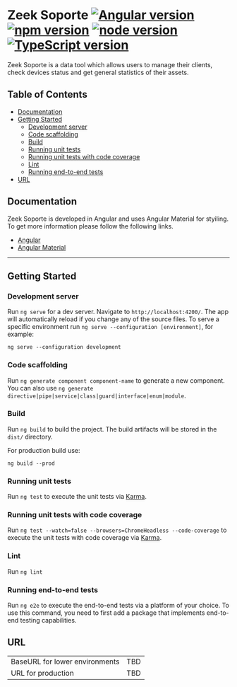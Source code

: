 # Zeek Soporte [![Angular version](https://img.shields.io/badge/Angular%20CLI-v13.3.9-brightgreen)](https://github.com/angular/angular-cli) [![npm version](https://img.shields.io/badge/npm-v8.11.0-brightgreen)](https://www.npmjs.com/package/npm/v/8.11.0) [![node version](https://img.shields.io/badge/node-v12.2.0-brightgreen)](https://nodejs.org/tr/blog/release/v16.15.1/) [![TypeScript version](https://img.shields.io/badge/TypeScript-v4.6.4-brightgreen)](https://www.npmjs.com/package/typescript/v/4.7.4) 

Zeek Soporte is a data tool which allows users to manage their clients, check devices status and get general statistics of their assets.

## Table of Contents
- [Documentation](#documentation)
- [Getting Started](#getting-started)
  * [Development server](#development-server)
  * [Code scaffolding](#code-scaffolding)
  * [Build](#build)
  * [Running unit tests](#running-unit-tests)
  * [Running unit tests with code coverage](#running-unit-tests-with-code-coverage)
  * [Lint](#lint)
  * [Running end-to-end tests](#running-end-to-end-tests)
- [URL](#url)

## Documentation
Zeek Soporte is developed in Angular and uses Angular Material for styiling. To get more information please follow the following links.
- [Angular](https://angular.io/docs)
- [Angular Material](https://material.angular.io/)

---
## Getting Started

### Development server

Run `ng serve` for a dev server. Navigate to `http://localhost:4200/`. The app will automatically reload if you change any of the source files. To serve a specific environment run `ng serve --configuration [environment]`, for example: 
```
ng serve --configuration development
```

### Code scaffolding

Run `ng generate component component-name` to generate a new component. You can also use `ng generate directive|pipe|service|class|guard|interface|enum|module`.

### Build

Run `ng build` to build the project. The build artifacts will be stored in the `dist/` directory. 

For production build use:
```
ng build --prod
```

### Running unit tests

Run `ng test` to execute the unit tests via [Karma](https://karma-runner.github.io).

### Running unit tests with code coverage
Run `ng test --watch=false --browsers=ChromeHeadless --code-coverage` to execute the unit tests with code coverage via [Karma](https://karma-runner.github.io).

### Lint
Run `ng lint` 

### Running end-to-end tests

Run `ng e2e` to execute the end-to-end tests via a platform of your choice. To use this command, you need to first add a package that implements end-to-end testing capabilities.

## URL
|            |  |
------------| --- | 
| BaseURL for lower environments   | TBD |
| URL for production  | TBD |
